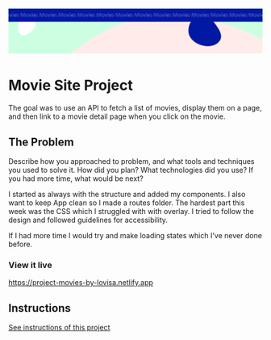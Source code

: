 <h1 align="center">
  <a href="">
    <img src="/src/assets/movies.svg" alt="Project Banner Image">
  </a>
</h1>

# Movie Site Project

The goal was to use an API to fetch a list of movies, display them on a page, and then link to a movie detail page when you click on the movie.

## The Problem

Describe how you approached to problem, and what tools and techniques you used to solve it. How did you plan? What technologies did you use? If you had more time, what would be next?

I started as always with the structure and added my components. I also want to keep App clean so I made a routes folder. The hardest part this week was the CSS which I struggled with with overlay. I tried to follow the design and followed guidelines for accessibility.

If I had more time I would try and make loading states which I've never done before.

### View it live

https://project-movies-by-lovisa.netlify.app

## Instructions

<a href="instructions.md">
   See instructions of this project
  </a>

